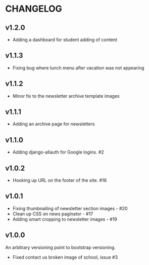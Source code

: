 CHANGELOG
=========

v1.2.0
------

  * Adding a dashboard for student adding of content

v1.1.3
------

  * Fixing bug where lunch menu after vacation was not appearing

v1.1.2
------

  * Minor fix to the newsletter archive template images

v1.1.1
------

  * Adding an archive page for newsletters

v1.1.0
------

  * Adding django-allauth for Google logins. #2

v1.0.2
------

  * Hooking up URL on the footer of the site. #16

v1.0.1
------

  * Fixing thumbnailing of newsletter section images - #20
  * Clean up CSS on news paginator - #17
  * Adding smart cropping to newsletter images - #19

v1.0.0
------

An arbitrary versioning point to bootstrap versioning.

  * Fixed contact us broken image of school, issue #3